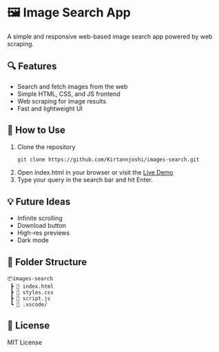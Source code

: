 # 🖼️ Image Search App

A simple and responsive web-based image search app powered by web scraping.

## 🔍 Features
- Search and fetch images from the web
- Simple HTML, CSS, and JS frontend
- Web scraping for image results
- Fast and lightweight UI

## 🚀 How to Use
1. Clone the repository
   ```bash
   git clone https://github.com/Kirtannjoshi/images-search.git
   ```
2. Open index.html in your browser or visit the [Live Demo](https://kirtannjoshi.github.io/images-search/)
3. Type your query in the search bar and hit Enter.

## 💡 Future Ideas
- Infinite scrolling
- Download button
- High-res previews
- Dark mode

## 📁 Folder Structure
```
📦images-search
 ┣ 📄 index.html
 ┣ 📄 styles.css
 ┣ 📄 script.js
 ┗ 📁 .vscode/
```

## 🪪 License
MIT License